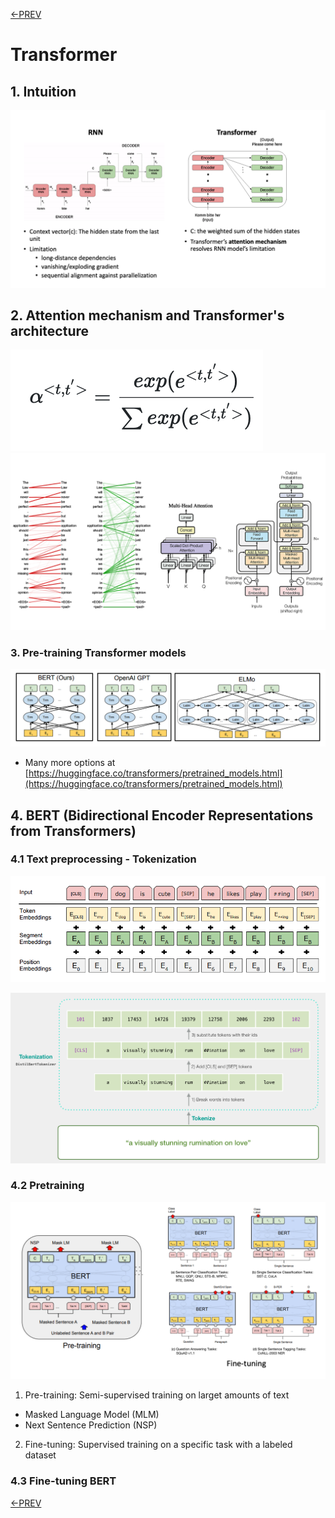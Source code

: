 [<-PREV](sequence.md)

# Transformer 

## 1. Intuition
![image](images/image1.png)

## 2. Attention mechanism and Transformer's architecture

![image](images/equation1.png)
![image](images/image2_2.png)

### 3. Pre-training Transformer models
![image](images/image3.png)
- Many more options at [https://huggingface.co/transformers/pretrained_models.html](https://huggingface.co/transformers/pretrained_models.html)


## 4. BERT (Bidirectional Encoder Representations from Transformers)
### 4.1 Text preprocessing - Tokenization
![image](images/image4.png)

![image](images/image5.png)

### 4.2 Pretraining
![image](images/image6.png)
1. Pre-training: Semi-supervised training on larget amounts of text
  - Masked Language Model (MLM)
  - Next Sentence Prediction (NSP) 
2. Fine-tuning: Supervised training on a specific task with a labeled dataset 

### 4.3 Fine-tuning BERT

[<-PREV](sequence.md)
